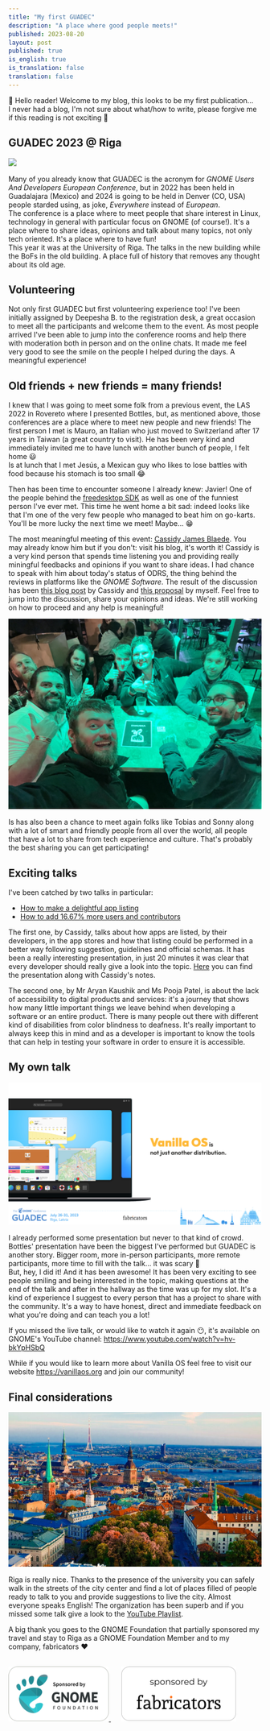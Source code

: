 ```yaml
---
title: "My first GUADEC"
description: "A place where good people meets!"
published: 2023-08-20
layout: post
published: true
is_english: true
is_translation: false
translation: false
---
```

👋 Hello reader! Welcome to my blog, this looks to be my first publication…\
I never had a blog, I'm not sure about what/how to write, please forgive me if this reading is not exciting 🥲


## GUADEC 2023 @ Riga
<img class="full-w" src="https://github.com/pietrodicaprio/pietrodicaprio.github.io/blob/main/assets/images/guadec2023/latvia_university.avif?raw=true" />

Many of you already know that GUADEC is the acronym for *GNOME Users And Developers European Conference*, but in 2022 has been held in Guadalajara (Mexico) and 2024 is going to be held in Denver (CO, USA) people starded using, as joke, *Everywhere* instead of *European*.\
The conference is a place where to meet people that share interest in Linux, technology in general with particular focus on GNOME (of course!). It's a place where to share ideas, opinions and talk about many topics, not only tech oriented. It's a place where to have fun!\
This year it was at the University of Riga. The talks in the new building while the BoFs in the old building. A place full of history that removes any thought about its old age.


## Volunteering
Not only first GUADEC but first volunteering experience too! I've been initially assigned by Deepesha B. to the registration desk, a great occasion to meet all the participants and welcome them to the event. As most people arrived I've been able to jump into the conference rooms and help there with moderation both in person and on the online chats. It made me feel very good to see the smile on the people I helped during the days. A meaningful experience!


## Old friends + new friends = many friends!
I knew that I was going to meet some folk from a previous event, the LAS 2022 in Rovereto where I presented Bottles, but, as mentioned above, those conferences are a place where to meet new people and new friends!
The first person I met is Mauro, an Italian who just moved to Switzerland after 17 years in Taiwan (a great country to visit). He has been very kind and immediately invited me to have lunch with another bunch of people, I felt home 😃\
Is at lunch that I met Jesús, a Mexican guy who likes to lose battles with food because his stomach is too small 😂

Then has been time to encounter someone I already knew: Javier! One of the people behind the [freedesktop SDK](https://freedesktop-sdk.io/) as well as one of the funniest person I've ever met. This time he went home a bit sad: indeed looks like that I'm one of the very few people who managed to beat him on go-karts. You'll be more lucky the next time we meet! Maybe... 😁


The most meaningful meeting of this event: [Cassidy James Blaede](https://cassidyjames.com/). You may already know him but if you don't: visit his blog, it's worth it! Cassidy is a very kind person that spends time listening you and providing really miningful feedbacks and opinions if you want to share ideas. I had chance to speak with him about today's status of ODRS, the thing behind the reviews in platforms like the *GNOME Software*. The result of the discussion has been [this blog post](https://cassidyjames.com/blog/stars-thumbs-app-ratings-reviews-odrs/) by Cassidy and [this proposal](https://gitlab.gnome.org/Infrastructure/odrs-web/-/issues/24) by myself. Feel free to jump into the discussion, share your opinions and ideas. We're still working on how to proceed and any help is meaningful!

<img class="full-w" src="https://github.com/pietrodicaprio/pietrodicaprio.github.io/blob/main/assets/images/guadec2023/guadec_3.jpeg?raw=true" />

Is has also been a chance to meet again folks like Tobias and Sonny along with a lot of smart and friendly people from all over the world, all people that have a lot to share from tech experience and culture. That's probably the best sharing you can get participating!


## Exciting talks
I've been catched by two talks in particular:
- [How to make a delightful app listing](https://events.gnome.org/event/101/contributions/471/)
- [How to add 16.67% more users and contributors](https://events.gnome.org/event/101/contributions/476/)

The first one, by Cassidy, talks about how apps are listed, by their developers, in the app stores and how that listing could be performed in a better way following suggestion, guidelines and official schemas. It has been a really interesting presentation, in just 20 minutes it was clear that every developer should really give a look into the topic. [Here](https://cassidyjames.com/talks/guadec-2023/how-to-make-a-delightful-app-listing/) you can find the presentation along with Cassidy's notes.

The second one, by Mr Aryan Kaushik and Ms Pooja Patel, is about the lack of accessibility to digital products and services: it's a journey that shows how many little important things we leave behind when developing a software or an entire product. There is many people out there with different kind of disabilities from color blindness to deafness. It's really important to always keep this in mind and as a developer is important to know the tools that can help in testing your software in order to ensure it is accessible.


## My own talk
<img class="full-w" src="https://github.com/pietrodicaprio/pietrodicaprio.github.io/blob/main/assets/images/guadec2023/gaudec_2023_vos-ppt-cover.png?raw=true" />

I already performed some presentation but never to that kind of crowd. Bottles' presentation have been the biggest I've performed but GUADEC is another story. Bigger room, more in-person participants, more remote participants, more time to fill with the talk... it was scary 😬\
But, hey, I did it! And it has been awesome! It has been very exciting to see people smiling and being interested in the topic, making questions at the end of the talk and after in the hallway as the time was up for my slot. It's a kind of experience I suggest to every person that has a project to share with the community. It's a way to have honest, direct and immediate feedback on what you're doing and can teach you a lot!

If you missed the live talk, or would like to watch it again 😶, it's available on GNOME's YouTube channel: https://www.youtube.com/watch?v=hv-bkYpHSbQ

While if you would like to learn more about Vanilla OS feel free to visit our website https://vanillaos.org and join our community!


## Final considerations
<img class="full-w" src="https://github.com/pietrodicaprio/pietrodicaprio.github.io/blob/main/assets/images/guadec2023/riga_panorama.jpg?raw=true" />

Riga is really nice. Thanks to the presence of the university you can safely walk in the streets of the city center and find a lot of places filled of people ready to talk to you and provide suggestions to live the city. Almost everyone speaks English!
The organization has been superb and if you missed some talk give a look to the [YouTube Playlist](https://www.youtube.com/playlist?list=PLcb5uDX8FIoCXfTI9t2a47WUDoPG7sIMD).

A big thank you goes to the GNOME Foundation that partially sponsored my travel and stay to Riga as a GNOME Foundation Member and to my company, fabricators ❤️

<br>
<a href="https://wiki.gnome.org/Travel" target="_blank" style="padding-right: 20px;">
<img width="200px" src="https://github.com/pietrodicaprio/pietrodicaprio.github.io/blob/main/assets/images/misc/sponsored-by-foundation.png?raw=true" />
</a><a href="https://fabricators.ltd/?ref=pietrodc.dev&post=GUADEC" target="_blank">
<img width="230px" src="https://github.com/pietrodicaprio/pietrodicaprio.github.io/blob/main/assets/images/misc/sponsored-by-fabricators.png?raw=true" />
</a>